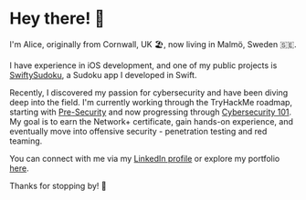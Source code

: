 # Hey there! 👋

I'm Alice, originally from Cornwall, UK 🏖️, now living in Malmö, Sweden 🇸🇪.  

I have experience in iOS development, and one of my public projects is [SwiftySudoku](https://github.com/alicelouise95/SwiftySudoku), a Sudoku app I developed in Swift.  

Recently, I discovered my passion for cybersecurity and have been diving deep into the field. I'm currently working through the TryHackMe roadmap, starting with [Pre-Security](https://github.com/alicelouise95/tryhackme-writeups-Pre-Security) and now progressing through [Cybersecurity 101](https://github.com/alicelouise95/TryHackMe-writeups-Cybersecurity101). My goal is to earn the Network+ certificate, gain hands-on experience, and eventually move into offensive security - penetration testing and red teaming.  

You can connect with me via my [LinkedIn profile](https://www.linkedin.com/in/alice-w-4742b5280/) or explore my portfolio [here](https://alicedev.my.canva.site/).  

Thanks for stopping by! 🌟
